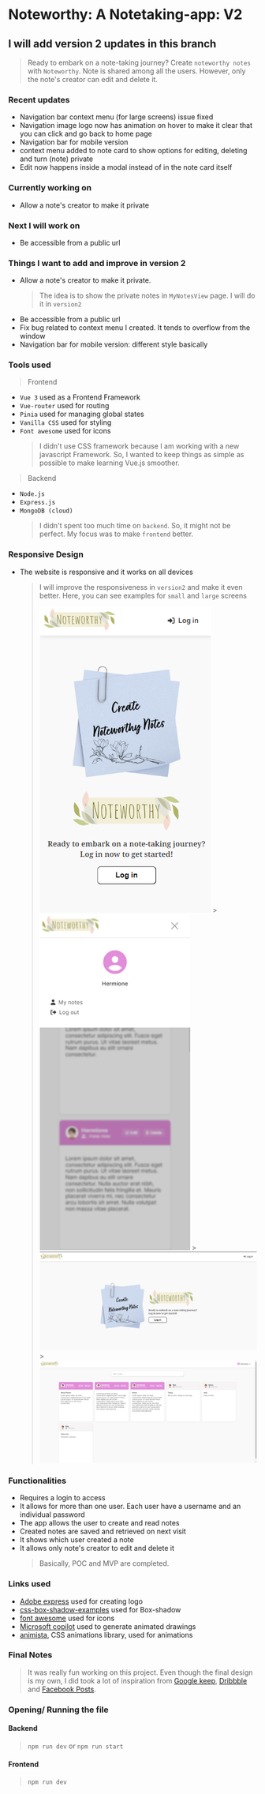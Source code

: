 # Noteworthy: A Notetaking-app: V2

## I will add version 2 updates in this branch

> Ready to embark on a note-taking journey? Create `noteworthy notes` with `Noteworthy`. Note is shared among all the users. However, only the note's creator can edit and delete it.

### Recent updates

- Navigation bar context menu (for large screens) issue fixed
- Navigation image logo now has animation on hover to make it clear that you can click and go back to home page
- Navigation bar for mobile version
- context menu added to note card to show options for editing, deleting and turn (note) private
- Edit now happens inside a modal instead of in the note card itself

### Currently working on

- Allow a note's creator to make it private

### Next I will work on

- Be accessible from a public url

### Things I want to add and improve in version 2

- Allow a note's creator to make it private.
  > The idea is to show the private notes in `MyNotesView` page. I will do it in `version2`
- Be accessible from a public url
- Fix bug related to context menu I created. It tends to overflow from the window
- Navigation bar for mobile version: different style basically

### Tools used

> Frontend

- `Vue 3` used as a Frontend Framework
- `Vue-router` used for routing
- `Pinia` used for managing global states
- `Vanilla CSS` used for styling
- `Font awesome` used for icons
  > I didn't use CSS framework because I am working with a new javascript Framework. So, I wanted to keep things as simple as possible to make learning Vue.js smoother.

> Backend

- `Node.js`
- `Express.js`
- `MongoDB (cloud)`
  > I didn't spent too much time on `backend`. So, it might not be perfect. My focus was to make `frontend` better.

### Responsive Design

- The website is responsive and it works on all devices
  > I will improve the responsiveness in `version2` and make it even better.
  > Here, you can see examples for `small` and `large` screens
  >
  > ![welcome small screen](./frontend/public/readmeAssets/welcomeMobile.png) > ![Home small screen](./frontend/public/readmeAssets/homeMobile.png) > ![welcome large screen](./frontend/public/readmeAssets/welcome.png) > ![Home large screen](./frontend/public/readmeAssets/home.png)

### Functionalities

- Requires a login to access
- It allows for more than one user. Each user have a username and an individual password
- The app allows the user to create and read notes
- Created notes are saved and retrieved on next visit
- It shows which user created a note
- It allows only note's creator to edit and delete it
  > Basically, POC and MVP are completed.

### Links used

- [Adobe express](https://new.express.adobe.com/) used for creating logo
- [css-box-shadow-examples](https://getcssscan.com/css-box-shadow-examples) used for Box-shadow
- [font awesome](https://fontawesome.com/) used for icons
- [Microsoft copilot](https://copilot.microsoft.com/) used to generate animated drawings
- [animista](https://animista.net/), CSS animations library, used for animations

### Final Notes

> It was really fun working on this project. Even though the final design is my own, I did took a lot of inspiration from [Google keep](https://keep.google.com/), [Dribbble](https://dribbble.com/) and [Facebook Posts](https://www.facebook.com/).

### Opening/ Running the file

#### Backend

> `npm run dev` or `npm run start`

#### Frontend

> `npm run dev`
